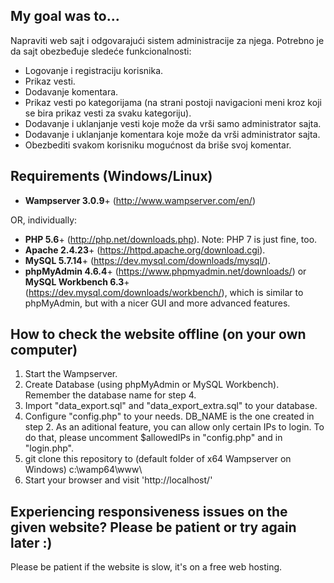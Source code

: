 ## My goal was to...

Napraviti web sajt i odgovarajući sistem administracije za njega. Potrebno je da sajt obezbeđuje sledeće funkcionalnosti:

- Logovanje i registraciju korisnika.
- Prikaz vesti.
- Dodavanje komentara.
- Prikaz vesti po kategorijama (na strani postoji navigacioni meni kroz koji se bira prikaz vesti za svaku kategoriju).
- Dodavanje i uklanjanje vesti koje može da vrši samo administrator sajta.
- Dodavanje i uklanjanje komentara koje može da vrši administrator sajta.
- Obezbediti svakom korisniku mogućnost da briše svoj komentar.

## Requirements (Windows/Linux)

- **Wampserver 3.0.9**+ (http://www.wampserver.com/en/)

OR, individually:

- **PHP 5.6**+ (http://php.net/downloads.php). Note: PHP 7 is just fine, too.
- **Apache 2.4.23**+ (https://httpd.apache.org/download.cgi).
- **MySQL 5.7.14**+ (https://dev.mysql.com/downloads/mysql/).
- **phpMyAdmin 4.6.4**+ (https://www.phpmyadmin.net/downloads/) or **MySQL Workbench 6.3**+ (https://dev.mysql.com/downloads/workbench/), which is similar to phpMyAdmin, but with a nicer GUI and more advanced features.

## How to check the website offline (on your own computer)

1. Start the Wampserver.
2. Create Database (using phpMyAdmin or MySQL Workbench). Remember the database name for step 4.
3. Import "data_export.sql" and "data_export_extra.sql" to your database.
4. Configure "config.php" to your needs. DB_NAME is the one created in step 2. As an aditional feature, you can allow only certain IPs to login. To do that, please uncomment $allowedIPs in "config.php" and in "login.php".
5. git clone this repository to (default folder of x64 Wampserver on Windows) c:\wamp64\www\
6. Start your browser and visit 'http://localhost/'

## Experiencing responsiveness issues on the given website? Please be patient or try again later :)

Please be patient if the website is slow, it's on a free web hosting.